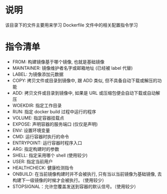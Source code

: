 # 说明

该目录下的文件主要用来学习 Dockerfile 文件中的相关配置指令学习

# 指令清单
- FROM: 构建镜像基于哪个镜像, 也就是基础镜像
- MAINTAINER: 镜像维护者名字或邮箱地址 (已经被 label 代替)
- LABEL: 为镜像添加元数据
- COPY: 拷贝文件或目录到镜像中, 跟 ADD 类似, 但不具备自动下载或解压的功能
- ADD: 拷贝文件或目录到镜像中, 如果是 URL 或压缩包便会自动下载或自动解压
- WOEKDIR: 指定工作目录
- RUN: 指定 docker build 过程中运行的程序
- VOLUME: 指定容器挂载点
- EXPOSE: 声明容器的服务端口 (仅仅是声明)
- ENV: 设置环境变量
- CMD: 运行容器时执行的命令
- ENTRYPOINT: 运行容器时程序入口
- ARG: 指定构建时的参数
- SHELL: 指定采用哪个 shell (使用较少)
- USER: 指定当前用户
- HEALTHCHECK: 健康检测指令
- ONBUILD: 在当前镜像构建时并不会被执行, 只有当以当前镜像为基础镜像, 去构建下一级镜像的时候才会被执行。（使用较少）
- STOPSIGNAL：允许您覆盖发送到容器的默认信号。（使用较少）